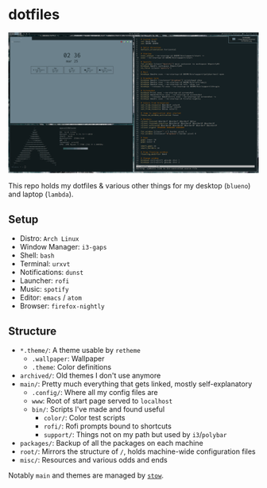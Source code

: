 # dotfiles

<img src="misc/ocean.png">

This repo holds my dotfiles & various other things for my desktop (`blueno`) and laptop (`lambda`).

## Setup

- Distro: `Arch Linux`
- Window Manager: `i3-gaps`
- Shell: `bash`
- Terminal: `urxvt`
- Notifications: `dunst`
- Launcher: `rofi`
- Music: `spotify`
- Editor: `emacs` / `atom`
- Browser: `firefox-nightly`


## Structure

- `*.theme/`: A theme usable by `retheme`
  - `.wallpaper`: Wallpaper
  - `.theme`: Color definitions
- `archived/`: Old themes I don't use anymore
- `main/`: Pretty much everything that gets linked, mostly self-explanatory
  - `.config/`: Where all my config files are
  - `www`: Root of start page served to `localhost`
  - `bin/`: Scripts I've made and found useful
    - `color/`: Color test scripts
    - `rofi/`: Rofi prompts bound to shortcuts
    - `support/`: Things not on my path but used by `i3`/`polybar`
- `packages/`: Backup of all the packages on each machine
- `root/`: Mirrors the structure of `/`, holds machine-wide configuration files
- `misc/`: Resources and various odds and ends

Notably `main` and themes are managed by [`stow`](https://www.gnu.org/software/stow/).
